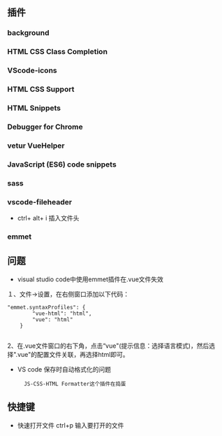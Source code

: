 ## 插件
### background
### HTML CSS Class Completion
### VScode-icons
### HTML CSS Support
### HTML Snippets
### Debugger for Chrome
### vetur VueHelper
### JavaScript (ES6) code snippets 
### sass
### vscode-fileheader
- ctrl+ alt+ i 插入文件头

### emmet





## 问题
- visual studio code中使用emmet插件在.vue文件失效

１、文件→设置，在右侧窗口添加以下代码：

```
"emmet.syntaxProfiles": {
        "vue-html": "html",
        "vue": "html"
    }


```
2、在.vue文件窗口的右下角，点击“vue"(提示信息：选择语言模式)，然后选择".vue"的配置文件关联，再选择html即可。

- VS code 保存时自动格式化的问题

        JS-CSS-HTML Formatter这个插件在捣蛋




## 快捷键

- 快速打开文件
ctrl+p 输入要打开的文件

